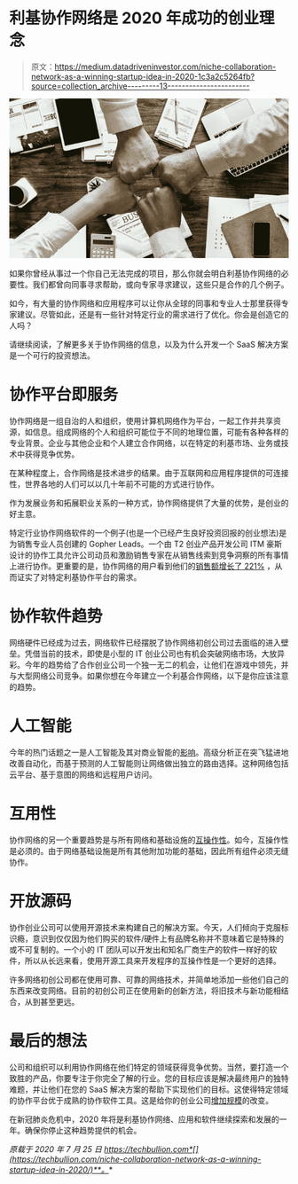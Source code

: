 # 利基协作网络是 2020 年成功的创业理念

> 原文：<https://medium.datadriveninvestor.com/niche-collaboration-network-as-a-winning-startup-idea-in-2020-1c3a2c5264fb?source=collection_archive---------13----------------------->

![](img/eee1862bb8d61b0a27fa17f6b49900b6.png)

如果你曾经从事过一个你自己无法完成的项目，那么你就会明白利基协作网络的必要性。我们都曾向同事寻求帮助，或向专家寻求建议，这些只是合作的几个例子。

如今，有大量的协作网络和应用程序可以让你从全球的同事和专业人士那里获得专家建议。尽管如此，还是有一些针对特定行业的需求进行了优化。你会是创造它的人吗？

请继续阅读，了解更多关于协作网络的信息，以及为什么开发一个 SaaS 解决方案是一个可行的投资想法。

# 协作平台即服务

协作网络是一组自治的人和组织，使用计算机网络作为平台，一起工作并共享资源，如信息。组成网络的个人和组织可能位于不同的地理位置，可能有各种各样的专业背景。企业与其他企业和个人建立合作网络，以在特定的利基市场、业务或技术中获得竞争优势。

在某种程度上，合作网络是技术进步的结果。由于互联网和应用程序提供的可连接性，世界各地的人们可以以几十年前不可能的方式进行协作。

作为发展业务和拓展职业关系的一种方式，协作网络提供了大量的优势，是创业的好主意。

特定行业协作网络软件的一个例子(也是一个已经产生良好投资回报的创业想法)是为销售专业人员创建的 Gopher Leads。一个由 T2 创业产品开发公司 ITM 豪斯设计的协作工具允许公司动员和激励销售专家在从销售线索到竞争洞察的所有事情上进行协作。更重要的是，协作网络的用户看到他们的[销售额增长了 221%](https://www.itmhouse.com/gopher/) ，从而证实了对特定利基协作平台的需求。

# 协作软件趋势

网络硬件已经成为过去，网络软件已经摆脱了协作网络初创公司过去面临的进入壁垒。凭借当前的技术，即使是小型的 IT 创业公司也有机会突破网络市场，大放异彩。今年的趋势给了合作创业公司一个独一无二的机会，让他们在游戏中领先，并与大型网络公司竞争。如果你想在今年建立一个利基合作网络，以下是你应该注意的趋势。

# 人工智能

今年的热门话题之一是人工智能及其对商业智能的[影响](https://dzone.com/articles/ai-and-bi-a-perfect-match)。高级分析正在突飞猛进地改善自动化，而基于预测的人工智能则让网络做出独立的路由选择。这种网络包括云平台、基于意图的网络和远程用户访问。

# 互用性

协作网络的另一个重要趋势是与所有网络和基础设施的[互操作性](https://en.wikipedia.org/wiki/Interoperability)。如今，互操作性是必须的。由于网络基础设施是所有其他附加功能的基础，因此所有组件必须无缝协作。

# 开放源码

协作创业公司可以使用开源技术来构建自己的解决方案。今天，人们倾向于克服标识瘾，意识到仅仅因为他们购买的软件/硬件上有品牌名称并不意味着它是特殊的或不可复制的。一个小的 IT 团队可以开发出和知名厂商生产的软件一样好的软件，所以从长远来看，使用开源工具来开发程序的互操作性是一个更好的选择。

许多网络初创公司都在使用可靠、可靠的网络技术，并简单地添加一些他们自己的东西来改变网络。目前的初创公司正在使用新的创新方法，将旧技术与新功能相结合，从到甚至更远。

# 最后的想法

公司和组织可以利用协作网络在他们特定的领域获得竞争优势。当然，要打造一个致胜的产品，你要专注于你完全了解的行业。您的目标应该是解决最终用户的独特难题，并让他们在您的 SaaS 解决方案的帮助下实现他们的目标。这使得特定领域的协作平台优于成熟的协作软件工具。这是给你的创业公司[增加规模](https://techbullion.com/introduce-brand-new-company/)的改变。

在新冠肺炎危机中，2020 年将是利基协作网络、应用和软件继续探索和发展的一年。确保你停止这种趋势提供的机会。

*原载于 2020 年 7 月 25 日 https://techbullion.com*[](https://techbullion.com/niche-collaboration-network-as-a-winning-startup-idea-in-2020/)**。**